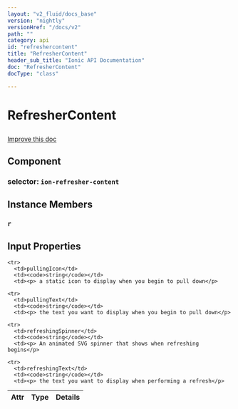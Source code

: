 ```yaml
---
layout: "v2_fluid/docs_base"
version: "nightly"
versionHref: "/docs/v2"
path: ""
category: api
id: "refreshercontent"
title: "RefresherContent"
header_sub_title: "Ionic API Documentation"
doc: "RefresherContent"
docType: "class"

---
```










<h1 class="api-title">
<a class="anchor" name="refresher-content" href="#refresher-content"></a>

RefresherContent






</h1>

<a class="improve-v2-docs" href="http://github.com/driftyco/ionic/edit/2.0//src/components/refresher/refresher-content.ts#L3">
Improve this doc
</a>








<h2><a class="anchor" name="Component" href="#Component"></a>Component</h2>
<h3>selector: <code>ion-refresher-content</code></h3>
<!-- @usage tag -->


<!-- @property tags -->



<!-- instance methods on the class -->

<h2><a class="anchor" name="instance-members" href="#instance-members"></a>Instance Members</h2>

<div id="r"></div>

<h3>
<a class="anchor" name="r" href="#r"></a>
<code>r</code>
  

</h3>











<!-- input methods on the class -->
<h2><a class="anchor" name="input-properties" href="#input-properties"></a>Input Properties</h2>
<table class="table param-table" style="margin:0;">
  <thead>
    <tr>
      <th>Attr</th>
      <th>Type</th>
      <th>Details</th>
    </tr>
  </thead>
  <tbody>
    
    <tr>
      <td>pullingIcon</td>
      <td><code>string</code></td>
      <td><p> a static icon to display when you begin to pull down</p>
</td>
    </tr>
    
    <tr>
      <td>pullingText</td>
      <td><code>string</code></td>
      <td><p> the text you want to display when you begin to pull down</p>
</td>
    </tr>
    
    <tr>
      <td>refreshingSpinner</td>
      <td><code>string</code></td>
      <td><p> An animated SVG spinner that shows when refreshing begins</p>
</td>
    </tr>
    
    <tr>
      <td>refreshingText</td>
      <td><code>string</code></td>
      <td><p> the text you want to display when performing a refresh</p>
</td>
    </tr>
    
  </tbody>
</table><!-- related link --><!-- end content block -->


<!-- end body block -->

